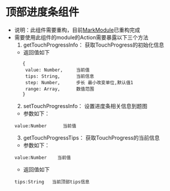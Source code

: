 # 顶部进度条组件
 * 说明：此组件需要重构，目前[MarkModule](./../ToolBar/modules/markModule/MarkAction.js)已重构完成
 * 需要使用此组件的module的Action需要暴露以下三个方法
    1. getTouchProgressInfo： 获取TouchProgress的初始化信息
    * 返回值如下
     ```
        {
         value: Number,     当前值
         tips: String,      当前信息
         step: Number,      步长 最小改变单位,默认值1
         range: Array,      数值范围 
        }
     ```
    2. setTouchProgressInfo： 设置进度条相关信息到题图
    * 参数如下：
    ```
    value:Number      当前值
    ```
    3. getTouchProgressTips： 获取TouchProgress的当前信息
    * 参数如下：
     ```
     value:Number    当前值
     ```
    * 返回值如下
     ```
     tips:String   当前顶部tips信息
     ```